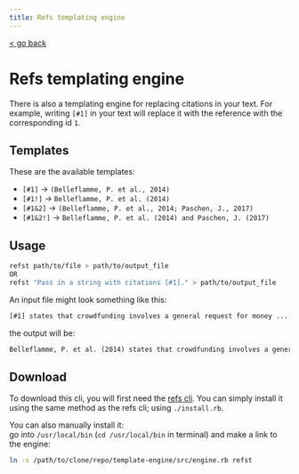```yaml
---
title: Refs templating engine
---
```


[< go back](/refs)

# Refs templating engine
There is also a templating engine for replacing citations in your text. For example, writing `[#1]` in your text will replace it with the reference with the corresponding id `1`.

## Templates

These are the available templates:

- `[#1]` -> `(Belleflamme, P. et al., 2014)` <!--Matching refs command: `refs short -t par -m 1`-->
- `[#1!]` -> `Belleflamme, P. et al. (2014)` <!--Matching refs command: `refs short -m 1` or `refs short -t def -m 1`-->
- `[#1&2]` -> `(Belleflamme, P. et al., 2014; Paschen, J., 2017)` <!--Matching refs command: `refs short -t par -m 1,2`-->
- `[#1&2!]` -> `Belleflamme, P. et al. (2014) and Paschen, J. (2017)` <!--Matching refs command: `refs short -m 1,2`-->

## Usage

```bash
refst path/to/file > path/to/output_file
OR
refst "Pass in a string with citations [#1]." > path/to/output_file
```

An input file might look something like this:

```txt
[#1] states that crowdfunding involves a general request for money ...
```

the output will be:

```txt
Belleflamme, P. et al. (2014) states that crowdfunding involves a general request for money ... 
```

## Download 
To download this cli, you will first need the [refs cli](index.md). You can simply install it using the same method as the refs cli; using `./install.rb`.

You can also manually install it:<br/>
go into `/usr/local/bin` (`cd /usr/local/bin` in terminal) and make a link to the engine:

```bash
ln -s /path/to/clone/repo/template-engine/src/engine.rb refst
```
